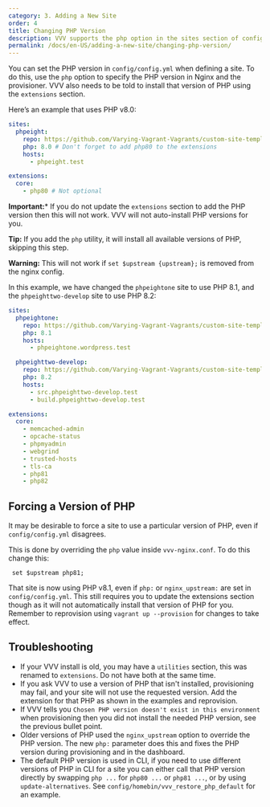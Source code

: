 ```yaml
---
category: 3. Adding a New Site
order: 4
title: Changing PHP Version
description: VVV supports the php option in the sites section of config/config.yml to set the PHP version.
permalink: /docs/en-US/adding-a-new-site/changing-php-version/
---
```


You can set the PHP version in `config/config.yml` when defining a site. To do this, use the `php` option to specify the PHP version in Nginx and the provisioner. VVV also needs to be told to install that version of PHP using the `extensions` section.

Here’s an example that uses PHP v8.0:

```yaml
sites:
  phpeight:
    repo: https://github.com/Varying-Vagrant-Vagrants/custom-site-template.git
    php: 8.0 # Don't forget to add php80 to the extensions
    hosts:
      - phpeight.test

extensions:
  core:
    - php80 # Not optional
```

**Important:*** If you do not update the `extensions` section to add the PHP version then this will not work. VVV will not auto-install PHP versions for you.

**Tip:** If you add the `php` utility, it will install all available versions of PHP, skipping this step.

**Warning:** This will not work if `set $upstream {upstream};` is removed from the nginx config.

In this example, we have changed the `phpeightone` site to use PHP 8.1, and the `phpeighttwo-develop` site to use PHP 8.2:

```yaml
sites:
  phpeightone:
    repo: https://github.com/Varying-Vagrant-Vagrants/custom-site-template.git
    php: 8.1
    hosts:
      - phpeightone.wordpress.test

  phpeighttwo-develop:
    repo: https://github.com/Varying-Vagrant-Vagrants/custom-site-template-develop.git
    php: 8.2
    hosts:
      - src.phpeighttwo-develop.test
      - build.phpeighttwo-develop.test

extensions:
  core:
    - memcached-admin
    - opcache-status
    - phpmyadmin
    - webgrind
    - trusted-hosts
    - tls-ca
    - php81
    - php82
```

## Forcing a Version of PHP

It may be desirable to force a site to use a particular version of PHP, even if `config/config.yml` disagrees.

This is done by overriding the `php` value inside `vvv-nginx.conf`. To do this change this:

```nginx
 set $upstream php81;
```

That site is now using PHP v8.1, even if `php:` or `nginx_upstream:` are set in `config/config.yml`. This still requires you to update the extensions section though as it will not automatically install that version of PHP for you. Remember to reprovision using `vagrant up --provision` for changes to take effect.

## Troubleshooting

- If your VVV install is old, you may have a `utilities` section, this was renamed to `extensions`. Do not have both at the same time.
- If you ask VVV to use a version of PHP that isn't installed, provisioning may fail, and your site will not use the requested version. Add the extension for that PHP as shown in the examples and reprovision.
- If VVV tells you `Chosen PHP version doesn't exist in this environment` when provisioning then you did not install the needed PHP version, see the previous bullet point.
- Older versions of PHP used the `nginx_upstream` option to override the PHP version. The new `php:` parameter does this and fixes the PHP version during provisioning and in the dashboard.
- The default PHP version is used in CLI, if you need to use different versions of PHP in CLI for a site you can either call that PHP version directly by swapping `php ...` for `php80 ...` or `php81 ...`, or by using `update-alternatives`. See `config/homebin/vvv_restore_php_default` for an example.

